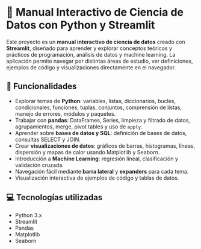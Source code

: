 # 📘 Manual Interactivo de Ciencia de Datos con Python y Streamlit

Este proyecto es un **manual interactivo de ciencia de datos** creado con **Streamlit**, diseñado para aprender y explorar conceptos teóricos y prácticos de programación, análisis de datos y machine learning. La aplicación permite navegar por distintas áreas de estudio, ver definiciones, ejemplos de código y visualizaciones directamente en el navegador.

## 🧩 Funcionalidades

- Explorar temas de **Python**: variables, listas, diccionarios, bucles, condicionales, funciones, tuplas, conjuntos, comprensión de listas, manejo de errores, módulos y paquetes.
- Trabajar con **pandas**: DataFrames, Series, limpieza y filtrado de datos, agrupamientos, merge, pivot tables y uso de `apply`.
- Aprender sobre **bases de datos y SQL**: definición de bases de datos, consultas SELECT y JOIN.
- Crear **visualizaciones de datos**: gráficos de barras, histogramas, líneas, dispersión y mapas de calor usando Matplotlib y Seaborn.
- Introducción a **Machine Learning**: regresión lineal, clasificación y validación cruzada.
- Navegación fácil mediante **barra lateral** y **expanders** para cada tema.
- Visualización interactiva de ejemplos de código y tablas de datos.

## 💻 Tecnologías utilizadas

- Python 3.x
- Streamlit
- Pandas
- Matplotlib
- Seaborn
